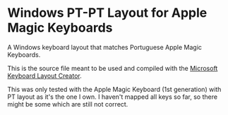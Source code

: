 # Windows PT-PT Layout for Apple Magic Keyboards

A Windows keyboard layout that matches Portuguese Apple Magic Keyboards.

This is the source file meant to be used and compiled with the [Microsoft Keyboard Layout Creator](https://www.microsoft.com/en-us/download/details.aspx?id=22339).

This was only tested with the Apple Magic Keyboard (1st generation) with PT layout as it's the one I own. I haven't mapped all keys so far, so there might be some which are still not correct.
